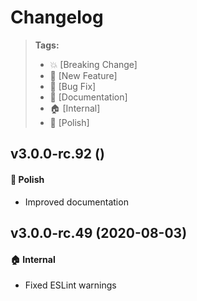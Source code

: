 Changelog
=========

> **Tags:**
> - :boom:       [Breaking Change]
> - :rocket:     [New Feature]
> - :bug:        [Bug Fix]
> - :memo:       [Documentation]
> - :house:      [Internal]
> - :nail_care:  [Polish]

## v3.0.0-rc.92 ()

#### :nail_care: Polish

* Improved documentation

## v3.0.0-rc.49 (2020-08-03)

#### :house: Internal

* Fixed ESLint warnings
